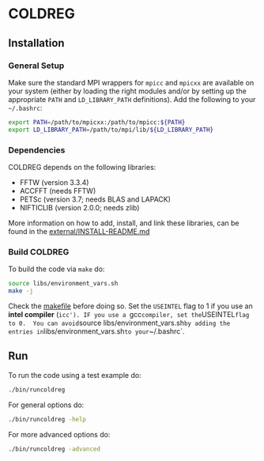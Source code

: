 # COLDREG


## Installation


### General Setup

Make sure the standard MPI wrappers for `mpicc` and `mpicxx` are available on your system (either by loading the right modules and/or by setting up the appropriate `PATH` and `LD_LIBRARY_PATH` definitions). Add the following to your `~/.bashrc`:

```bash
export PATH=/path/to/mpicxx:/path/to/mpicc:${PATH}
export LD_LIBRARY_PATH=/path/to/mpi/lib/${LD_LIBRARY_PATH}
```


### Dependencies

COLDREG depends on the following libraries:

* FFTW (version 3.3.4)
* ACCFFT (needs FFTW)
* PETSc (version 3.7; needs BLAS and LAPACK)
* NIFTICLIB (version 2.0.0; needs zlib)

More information on how to add, install, and link these libraries, can be found in the [external/INSTALL-README.md](external/INSTALL-README.md)


### Build COLDREG

To build the code via `make` do:

```bash
source libs/environment_vars.sh
make -j
```

Check the [makefile](makefile) before doing so. Set the `USEINTEL` flag to 1 if you use an **intel compiler** (`icc'). IF you use a `gcc` compiler, set the `USEINTEL` flag to 0.  You can avoid `source libs/environment_vars.sh` by adding the entries in `libs/environment_vars.sh` to your `~/.bashrc`.


## Run

To run the code using a test example do:
```bash
./bin/runcoldreg
```

For general options do:
```bash
./bin/runcoldreg -help
```

For more advanced options do:
```bash
./bin/runcoldreg -advanced
```
